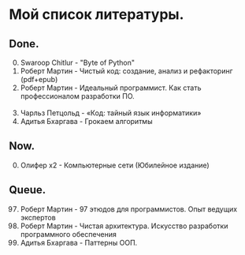 # Мой список литературы.

## Done.
0. Swaroop Chitlur - "Byte of Python"
1. Роберт Мартин - Чистый код: создание, анализ и рефакторинг (pdf+epub)
2. Роберт Мартин - Идеальный программист. Как стать профессионалом разработки ПО.
<br><br>
4. Чарльз Петцольд - «Код: тайный язык информатики»
5. Адитья Бхаргава - Грокаем алгоритмы

## Now. 
0. Олифер х2 - Компьютерные сети (Юбилейное издание)

## Queue.


97. Роберт Мартин - 97 этюдов для программистов. Опыт ведущих экспертов
98. Роберт Мартин - Чистая архитектура. Искусство разработки программного обеспечения
99. Адитья Бхаргава - Паттерны ООП.
